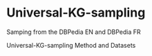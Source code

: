 # Universal-KG-sampling
Samping from the DBPedia EN and DBPedia  FR 

Universal-KG-sampling Method and Datasets
